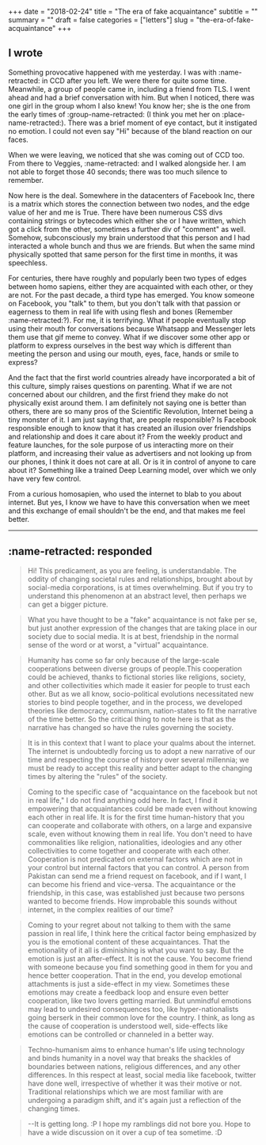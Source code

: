+++
date = "2018-02-24"
title = "The era of fake acquaintance"
subtitle = ""
summary = ""
draft = false
categories = ["letters"]
slug = "the-era-of-fake-acquaintance"
+++

## I wrote

Something provocative happened with me yesterday. I was with :name-retracted: in CCD after you left. We were there for quite some time. Meanwhile, a group of people came in, including a friend from TLS. I went ahead and had a brief conversation with him. But when I noticed, there was one girl in the group whom I also knew! You know her; she is the one from the early times of :group-name-retracted: (I think you met her on :place-name-retracted:). There was a brief moment of eye contact, but it instigated no emotion. I could not even say "Hi" because of the bland reaction on our faces.

When we were leaving, we noticed that she was coming out of CCD too. From there to Veggies, :name-retracted: and I walked alongside her. I am not able to forget those 40 seconds; there was too much silence to remember.

Now here is the deal. Somewhere in the datacenters of Facebook Inc, there is a matrix which stores the connection between two nodes, and the edge value of her and me is True. There have been numerous CSS divs containing strings or bytecodes which either she or I have written, which got a click from the other, sometimes a further div of "comment" as well. Somehow, subconsciously my brain understood that this person and I had interacted a whole bunch and thus we are friends. But when the same mind physically spotted that same person for the first time in months, it was speechless.

For centuries, there have roughly and popularly been two types of edges between homo sapiens, either they are acquainted with each other, or they are not. For the past decade, a third type has emerged. You know someone on Facebook, you "talk" to them, but you don't talk with that passion or eagerness to them in real life with using flesh and bones (Remember :name-retracted:?). For me, it is terrifying. What if people eventually stop using their mouth for conversations because Whatsapp and Messenger lets them use that gif meme to convey. What if we discover some other app or platform to express ourselves in the best way which is different than meeting the person and using our mouth, eyes, face, hands or smile to express?

And the fact that the first world countries already have incorporated a bit of this culture, simply raises questions on parenting. What if we are not concerned about our children, and the first friend they make do not physically exist around them. I am definitely not saying one is better than others, there are so many pros of the Scientific Revolution, Internet being a tiny monster of it. I am just saying that, are people responsible? Is Facebook responsible enough to know that it has created an illusion over friendships and relationship and does it care about it? From the weekly product and feature launches, for the sole purpose of us interacting more on their platform, and increasing their value as advertisers and not looking up from our phones, I think it does not care at all. Or is it in control of anyone to care about it? Something like a trained Deep Learning model, over which we only have very few control.

From a curious homosapien, who used the internet to blab to you about internet. But yes, I know we have to have this conversation when we meet and this exchange of email shouldn't be the end, and that makes me feel better.

---

## :name-retracted: responded

> Hi!
> This predicament, as you are feeling, is understandable. The oddity of changing societal rules and relationships, brought about by social-media corporations, is at times overwhelming. But if you try to understand this phenomenon at an abstract level, then perhaps we can get a bigger picture. 

> What you have thought to be a "fake" acquaintance is not fake per se, but just another expression of the changes that are taking place in our society due to social media. It is at best, friendship in the normal sense of the word or at worst, a "virtual" acquaintance.

> Humanity has come so far only because of the large-scale cooperations between diverse groups of people.This cooperation could be achieved, thanks to fictional stories like religions, society, and other collectivities which made it easier for people to trust each other. But as we all know, socio-political evolutions necessitated new stories to bind people together, and in the process, we developed theories like democracy, communism, nation-states to fit the narrative of the time better. So the critical thing to note here is that as the narrative has changed so have the rules governing the society. 

> It is in this context that I want to place your qualms about the internet. The internet is undoubtedly forcing us to adopt a new narrative of our time and respecting the course of history over several millennia; we must be ready to accept this reality and better adapt to the changing times by altering the "rules" of the society. 

> Coming to the specific case of "acquaintance on the facebook but not in real life," I do not find anything odd here. In fact, I find it empowering that acquaintances could be made even without knowing each other in real life. It is for the first time human-history that you can cooperate and collaborate with others, on a large and expansive scale, even without knowing them in real life. You don't need to have commonalities like religion, nationalities, ideologies and any other collectivities to come together and cooperate with each other. Cooperation is not predicated on external factors which are not in your control but internal factors that you can control. A person from Pakistan can send me a friend request on facebook, and if I want, I can become his friend and vice-versa. The acquaintance or the friendship, in this case, was established just because two persons wanted to become friends. How improbable this sounds without internet, in the complex realities of our time? 

> Coming to your regret about not talking to them with the same passion in real life, I think here the critical factor being emphasized by you is the emotional content of these acquaintances. That the emotionality of it all is diminishing is what you want to say. But the emotion is just an after-effect. It is not the cause. You become friend with someone because you find something good in them for you and hence better cooperation. That in the end, you develop emotional attachments is just a side-effect in my view. Sometimes these emotions may create a feedback loop and ensure even better cooperation, like two lovers getting married. But unmindful emotions may lead to undesired consequences too, like hyper-nationalists going berserk in their common love for the country. I think, as long as the cause of cooperation is understood well, side-effects like emotions can be controlled or channeled in a better way. 

> Techno-humanism aims to enhance human's life using technology and binds humanity in a novel way that breaks the shackles of boundaries between nations, religious differences, and any other differences. In this respect at least, social media like facebook, twitter have done well, irrespective of whether it was their motive or not. Traditional relationships which we are most familiar with are undergoing a paradigm shift, and it's again just a reflection of the changing times. 

> --It is getting long. :P I hope my ramblings did not bore you. Hope to have a wide discussion on it over a cup of tea sometime. :D
